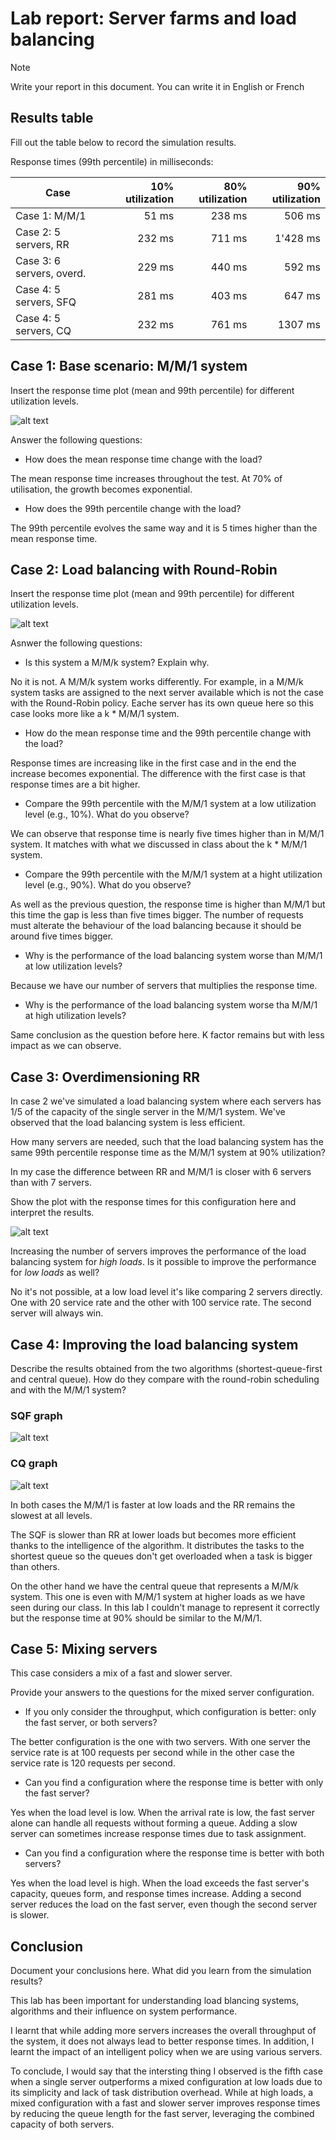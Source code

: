 Lab report: Server farms and load balancing
===========================================

> [!NOTE]
> Write your report in this document. You can write it in English or French

Results table
-------------

Fill out the table below to record the simulation results.

Response times (99th percentile) in milliseconds:

| Case                      | 10% utilization | 80% utilization | 90% utilization | 
|---------------------------|----------------:|----------------:|----------------:|
| Case 1: M/M/1             |         51 ms        |       238 ms         |        506 ms        |
| Case 2: 5 servers, RR     |         232 ms       |       711 ms         |       1'428 ms       |
| Case 3: 6 servers, overd. |         229 ms       |       440 ms         |       592 ms         |
| Case 4: 5 servers, SFQ    |         281 ms       |       403 ms         |       647 ms         |
| Case 4: 5 servers, CQ     |         232 ms       |       761 ms         |       1307 ms        |



Case 1: Base scenario: M/M/1 system
-----------------------------------

Insert the response time plot (mean and 99th percentile) for different utilization levels.

![alt text](visualizations/Part_1.png)

Answer the following questions:

- How does the mean response time change with the load?

The mean response time increases throughout the test. At 70% of utilisation, the growth becomes exponential.

- How does the 99th percentile change with the load? 

The 99th percentile evolves the same way and it is 5 times higher than the mean response time.

Case 2: Load balancing with Round-Robin
---------------------------------------

Insert the response time plot (mean and 99th percentile) for different utilization levels.

![alt text](visualizations/Part_2.png)

Asnwer the following questions:

- Is this system a M/M/k system? Explain why.

No it is not. A M/M/k system works differently. For example, in a M/M/k system tasks are assigned to the next server available which is not the case with the Round-Robin policy. Eache server has its own queue here so this case looks more like a k * M/M/1 system.

- How do the mean response time and the 99th percentile change with the load?

Response times are increasing like in the first case and in the end the increase becomes exponential. The difference with the first case is that response times are a bit higher.

- Compare the 99th percentile with the M/M/1 system at a low utilization level (e.g., 10%). What do you observe?

We can observe that response time is nearly five times higher than in M/M/1 system. It matches with what we discussed in class about the k * M/M/1 system.

- Compare the 99th percentile with the M/M/1 system at a hight utilization level (e.g., 90%). What do you observe?

As well as the previous question, the response time is higher than M/M/1 but this time the gap is less than five times bigger. The number of requests must alterate the behaviour of the load balancing because it should be around five times bigger.

- Why is the performance of the load balancing system worse than M/M/1 at low utilization levels?

Because we have our number of servers that multiplies the response time.

- Why is the performance of the load balancing system worse tha M/M/1 at high utilization levels?

Same conclusion as the question before here. K factor remains but with less impact as we can observe.

Case 3: Overdimensioning RR
---------------------------

In case 2 we've simulated a load balancing system where each servers has 1/5 of the capacity of the single server in the M/M/1 system. We've observed that the load balancing system is less efficient.

How many servers are needed, such that the load balancing system has the same 99th percentile response time as the M/M/1 system at 90% utilization?

In my case the difference between RR and M/M/1 is closer with 6 servers than with 7 servers.

Show the plot with the response times for this configuration here and interpret the results.

![alt text](visualizations/Part_3.png)

Increasing the number of servers improves the performance of the load balancing system for *high loads*. Is it possible to improve the performance for *low loads* as well?

No it's not possible, at a low load level it's like comparing 2 servers directly. One with 20 service rate and the other with 100 service rate. The second server will always win.

Case 4: Improving the load balancing system
------------------------------------------

Describe the results obtained from the two algorithms (shortest-queue-first and central queue). How do they compare with the round-robin scheduling and with the M/M/1 system?


### SQF graph
![alt text](visualizations/SQF_Part_4.png)

### CQ graph
![alt text](visualizations/CQ_Part_4.png)

In both cases the M/M/1 is faster at low loads and the RR remains the slowest at all levels.

The SQF is slower than RR at lower loads but becomes more efficient thanks to the intelligence of the algorithm. It distributes the tasks to the shortest queue so the queues don't get overloaded when a task is bigger than others. 

On the other hand we have the central queue that represents a M/M/k system. This one is even with M/M/1 system at higher loads as we have seen during our class. In this lab I couldn't manage to represent it correctly but the response time at 90% should be similar to the M/M/1.

Case 5: Mixing servers
----------------------

This case considers a mix of a fast and slower server. 

Provide your answers to the questions for the mixed server configuration.

- If you only consider the throughput, which configuration is better: only the fast server, or both servers?

The better configuration is the one with two servers. With one server the service rate is at 100 requests per second while in the other case the service rate is 120 requests per second.

- Can you find a configuration where the response time is better with only the fast server?

Yes when the load level is low. When the arrival rate is low, the fast server alone can handle all requests without forming a queue. Adding a slow server can sometimes increase response times due to task assignment.

- Can you find a configuration where the response time is better with both servers?

Yes when the load level is high. When the load exceeds the fast server's capacity, queues form, and response times increase. Adding a second server reduces the load on the fast server, even though the second server is slower.

Conclusion
----------

Document your conclusions here. What did you learn from the simulation results?


This lab has been important for understanding load blancing systems, algorithms and their influence on system performance.

I learnt that while adding more servers increases the overall throughput of the system, it does not always lead to better response times. In addition, I learnt the impact of an intelligent policy when we are using various servers.

To conclude, I would say that the intersting thing I observed is the fifth case when a single server outperforms a mixed configuration at low loads due to its simplicity and lack of task distribution overhead. While at high loads, a mixed configuration with a fast and slower server improves response times by reducing the queue length for the fast server, leveraging the combined capacity of both servers.